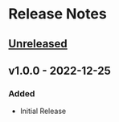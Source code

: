 # Release Notes

## [Unreleased](https://github.com/cndrsdrmn/gitflow/compare/v1.0.0...HEAD)

## v1.0.0 - 2022-12-25

### Added

- Initial Release
